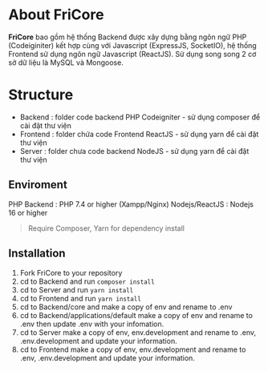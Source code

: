 # About FriCore
**FriCore** bao gồm hệ thống Backend được xây dựng bằng ngôn ngữ PHP (Codeiginiter) kết hợp cùng với Javascript (ExpressJS, SocketIO), hệ thống Frontend sử dụng ngôn ngữ Javascript (ReactJS). Sử dụng song song 2 cơ sở dữ liệu là MySQL và Mongoose.

# Structure

 - Backend : folder code backend PHP Codeigniter - sử dụng composer để
   cài đặt thư viện 
 - Frontend : folder chứa code Frontend ReactJS - sử dụng yarn để cài
   đặt thư viện
 - Server : folder chưa code backend NodeJS - sử dụng yarn để cài đặt
   thư viện

## Enviroment
PHP Backend : PHP 7.4 or higher (Xampp/Nginx)
Nodejs/ReactJS : Nodejs 16 or higher

> Require Composer, Yarn for dependency install

## Installation

 1. Fork FriCore to your repository
 2. cd to Backend and run `composer install`
 3. cd to Server and run `yarn install`
 4. cd to Frontend and run `yarn install`
 5. cd to Backend/core and make a copy of env and rename to .env
 6. cd to Backend/applications/default make a copy of env and rename to .env then update .env with your infomation.
 7. cd to Server make a copy of env, env.development and rename to .env, .env.development and update your information.
 8. cd to Frontend make a copy of env, env.development and rename to .env, .env.development and update your information.
